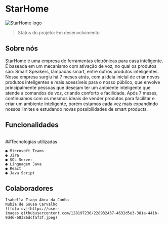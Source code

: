 # StarHome
![StarHome logo](https://user-images.githubusercontent.com/128197236/228922347-87e9a48c-b607-472e-98f5-3df09687fc55.jpeg)
> Status do projeto: Em desenvolvimento
## Sobre nós
StarHome é uma empresa de ferramentas eletrônicas para casa inteligente. É baseada em um mecanismo com ativação de voz, no qual os produtos são: Smart Speakers, lâmpadas smart, entre outros produtos inteligentes. Nossa empresa surgiu há 7 meses atrás, com a ideia inicial de criar novos produtos inteligentes e mais acessíveis para o nosso público, que envolve principalmente pessoas que desejam ter um ambiente inteligente que atende a comandos de voz, criando conforto e facilidade. Após 7 meses, continuamos com os mesmos ideais de vender produtos para facilitar e criar um ambiente inteligente, porém estamos cada vez mais expandindo nossos limites e estudando novas possibilidades de smart products.

## Funcionalidades
```
```


##Tecnologias utilizadas
```
● Microsoft Teams
● Jira
● SQL Server
● Linguagem Java
● React
● Java Script
```

## Colaboradores
```
Isabella Tiago Abra da Cunha
Nubia de Sousa Carvalho
![foto cv](https://user-images.githubusercontent.com/128197236/228932437-4632d5e3-381a-441b-9d46-68386dcfaf3f.jpeg)

```
##
